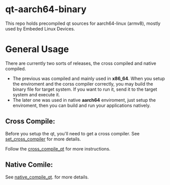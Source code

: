 # qt-aarch64-binary

This repo holds precompiled qt sources for aarch64-linux (armv8), mostly used by Embeded Linux Devices.

# General Usage

There are currently two sorts of releases, the cross compiled and native compiled. 
+ The previous was compiled and mainly used in **x86_64**. When you setup the enviroment and the corss compiler correctly, you may build the binary file for target system. If you want to run it, send it to the target system and execute it.
+ The later one was used in native **aarch64** enviroment, just setup the enviroment, then you can build and run your applications natively.

## Cross Compile:

Before you setup the qt, you'll need to get a cross compiler. See [set_cross_compiler](./markdown/set_cross_compiler.md) for more details.

Follow the [cross_compile_qt](./markdown/cross_compile_qt.md) for more instructions.



## Native Comile:

See [native_compile_qt](./markdown/native_compile_qt.md). for more details.